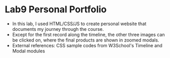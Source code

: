 # Lab9 Personal Portfolio

- In this lab, I used HTML/CSS/JS to create personal website that documents my journey through the course.
- Except for the first record along the timeline, the other three images can be clicked on, where the final products are shown in zoomed modals.
- External references: CSS sample codes from W3School's Timeline and Modal modules
